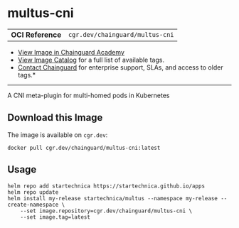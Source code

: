 <!--monopod:start-->
# multus-cni
| | |
| - | - |
| **OCI Reference** | `cgr.dev/chainguard/multus-cni` |


* [View Image in Chainguard Academy](https://edu.chainguard.dev/chainguard/chainguard-images/reference/multus-cni/overview/)
* [View Image Catalog](https://console.enforce.dev/images/catalog) for a full list of available tags.
* [Contact Chainguard](https://www.chainguard.dev/chainguard-images) for enterprise support, SLAs, and access to older tags.*

---
<!--monopod:end-->

<!--overview:start-->
A CNI meta-plugin for multi-homed pods in Kubernetes
<!--overview:end-->

<!--getting:start-->
## Download this Image
The image is available on `cgr.dev`:

```
docker pull cgr.dev/chainguard/multus-cni:latest
```
<!--getting:end-->

<!--body:start-->
## Usage

```shell
helm repo add startechnica https://startechnica.github.io/apps
helm repo update
helm install my-release startechnica/multus --namespace my-release --create-namespace \
    --set image.repository=cgr.dev/chainguard/multus-cni \
    --set image.tag=latest
```
<!--body:end-->
